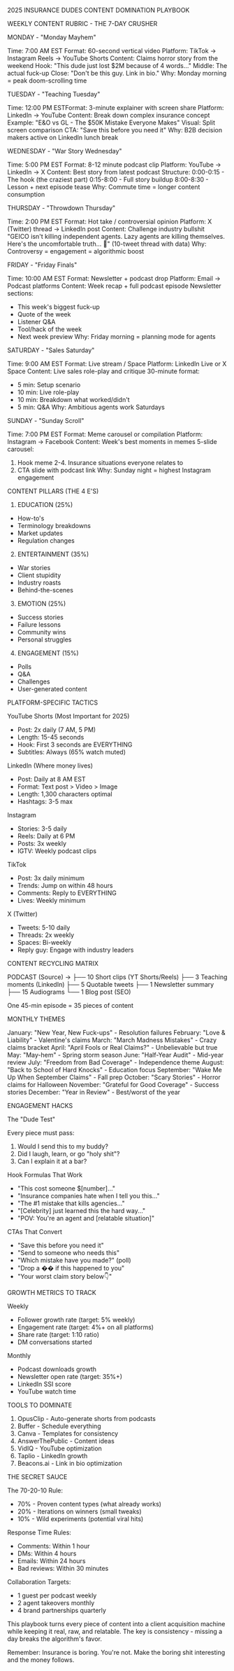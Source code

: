  2025 INSURANCE DUDES CONTENT DOMINATION PLAYBOOK

  WEEKLY CONTENT RUBRIC - THE 7-DAY CRUSHER

  MONDAY - "Monday Mayhem"

  Time: 7:00 AM EST
  Format: 60-second vertical video
  Platform: TikTok → Instagram Reels → YouTube Shorts
  Content: Claims horror story from the weekend
  Hook: "This dude just lost $2M because of 4 words..."
  Middle: The actual fuck-up
  Close: "Don't be this guy. Link in bio."
  Why: Monday morning = peak doom-scrolling time

  TUESDAY - "Teaching Tuesday"

  Time: 12:00 PM ESTFormat: 3-minute explainer with screen share
  Platform: LinkedIn → YouTube
  Content: Break down complex insurance concept
  Example: "E&O vs GL - The $50K Mistake Everyone Makes"
  Visual: Split screen comparison
  CTA: "Save this before you need it"
  Why: B2B decision makers active on LinkedIn lunch break

  WEDNESDAY - "War Story Wednesday"

  Time: 5:00 PM EST
  Format: 8-12 minute podcast clip
  Platform: YouTube → LinkedIn → X
  Content: Best story from latest podcast
  Structure:
  0:00-0:15 - The hook (the craziest part)
  0:15-8:00 - Full story buildup
  8:00-8:30 - Lesson + next episode tease
  Why: Commute time = longer content consumption

  THURSDAY - "Throwdown Thursday"

  Time: 2:00 PM EST
  Format: Hot take / controversial opinion
  Platform: X (Twitter) thread → LinkedIn post
  Content: Challenge industry bullshit
  "GEICO isn't killing independent agents.
  Lazy agents are killing themselves.
  Here's the uncomfortable truth... 🧵"
  (10-tweet thread with data)
  Why: Controversy = engagement = algorithmic boost

  FRIDAY - "Friday Finals"

  Time: 10:00 AM EST
  Format: Newsletter + podcast drop
  Platform: Email → Podcast platforms
  Content: Week recap + full podcast episode
  Newsletter sections:
  - This week's biggest fuck-up
  - Quote of the week
  - Listener Q&A
  - Tool/hack of the week
  - Next week preview
  Why: Friday morning = planning mode for agents

  SATURDAY - "Sales Saturday"

  Time: 9:00 AM EST
  Format: Live stream / Space
  Platform: LinkedIn Live or X Space
  Content: Live sales role-play and critique
  30-minute format:
  - 5 min: Setup scenario
  - 10 min: Live role-play
  - 10 min: Breakdown what worked/didn't
  - 5 min: Q&A
  Why: Ambitious agents work Saturdays

  SUNDAY - "Sunday Scroll"

  Time: 7:00 PM EST
  Format: Meme carousel or compilation
  Platform: Instagram → Facebook
  Content: Week's best moments in memes
  5-slide carousel:
  1. Hook meme
  2-4. Insurance situations everyone relates to
  5. CTA slide with podcast link
  Why: Sunday night = highest Instagram engagement

  CONTENT PILLARS (THE 4 E'S)

  1. EDUCATION (25%)

  - How-to's
  - Terminology breakdowns
  - Market updates
  - Regulation changes

  2. ENTERTAINMENT (35%)

  - War stories
  - Client stupidity
  - Industry roasts
  - Behind-the-scenes

  3. EMOTION (25%)

  - Success stories
  - Failure lessons
  - Community wins
  - Personal struggles

  4. ENGAGEMENT (15%)

  - Polls
  - Q&A
  - Challenges
  - User-generated content

  PLATFORM-SPECIFIC TACTICS

  YouTube Shorts (Most Important for 2025)

  - Post: 2x daily (7 AM, 5 PM)
  - Length: 15-45 seconds
  - Hook: First 3 seconds are EVERYTHING
  - Subtitles: Always (65% watch muted)

  LinkedIn (Where money lives)

  - Post: Daily at 8 AM EST
  - Format: Text post > Video > Image
  - Length: 1,300 characters optimal
  - Hashtags: 3-5 max

  Instagram

  - Stories: 3-5 daily
  - Reels: Daily at 6 PM
  - Posts: 3x weekly
  - IGTV: Weekly podcast clips

  TikTok

  - Post: 3x daily minimum
  - Trends: Jump on within 48 hours
  - Comments: Reply to EVERYTHING
  - Lives: Weekly minimum

  X (Twitter)

  - Tweets: 5-10 daily
  - Threads: 2x weekly
  - Spaces: Bi-weekly
  - Reply guy: Engage with industry leaders

  CONTENT RECYCLING MATRIX

  PODCAST (Source) →
  ├── 10 Short clips (YT Shorts/Reels)
  ├── 3 Teaching moments (LinkedIn)
  ├── 5 Quotable tweets
  ├── 1 Newsletter summary
  ├── 15 Audiograms
  └── 1 Blog post (SEO)

  One 45-min episode = 35 pieces of content

  MONTHLY THEMES

  January: "New Year, New Fuck-ups" - Resolution failures
  February: "Love & Liability" - Valentine's claims
  March: "March Madness Mistakes" - Crazy claims bracket
  April: "April Fools or Real Claims?" - Unbelievable but true
  May: "May-hem" - Spring storm season
  June: "Half-Year Audit" - Mid-year review
  July: "Freedom from Bad Coverage" - Independence theme
  August: "Back to School of Hard Knocks" - Education focus
  September: "Wake Me Up When September Claims" - Fall prep
  October: "Scary Stories" - Horror claims for Halloween
  November: "Grateful for Good Coverage" - Success stories
  December: "Year in Review" - Best/worst of the year

  ENGAGEMENT HACKS

  The "Dude Test"

  Every piece must pass:
  1. Would I send this to my buddy?
  2. Did I laugh, learn, or go "holy shit"?
  3. Can I explain it at a bar?

  Hook Formulas That Work

  - "This cost someone $[number]..."
  - "Insurance companies hate when I tell you this..."
  - "The #1 mistake that kills agencies..."
  - "[Celebrity] just learned this the hard way..."
  - "POV: You're an agent and [relatable situation]"

  CTAs That Convert

  - "Save this before you need it"
  - "Send to someone who needs this"
  - "Which mistake have you made?" (poll)
  - "Drop a �� if this happened to you"
  - "Your worst claim story below👇"

  GROWTH METRICS TO TRACK

  Weekly

  - Follower growth rate (target: 5% weekly)
  - Engagement rate (target: 4%+ on all platforms)
  - Share rate (target: 1:10 ratio)
  - DM conversations started

  Monthly

  - Podcast downloads growth
  - Newsletter open rate (target: 35%+)
  - LinkedIn SSI score
  - YouTube watch time

  TOOLS TO DOMINATE

  1. OpusClip - Auto-generate shorts from podcasts
  2. Buffer - Schedule everything
  3. Canva - Templates for consistency
  4. AnswerThePublic - Content ideas
  5. VidIQ - YouTube optimization
  6. Taplio - LinkedIn growth
  7. Beacons.ai - Link in bio optimization

  THE SECRET SAUCE

  The 70-20-10 Rule:
  - 70% - Proven content types (what already works)
  - 20% - Iterations on winners (small tweaks)
  - 10% - Wild experiments (potential viral hits)

  Response Time Rules:
  - Comments: Within 1 hour
  - DMs: Within 4 hours
  - Emails: Within 24 hours
  - Bad reviews: Within 30 minutes

  Collaboration Targets:
  - 1 guest per podcast weekly
  - 2 agent takeovers monthly
  - 4 brand partnerships quarterly

  This playbook turns every piece of content into a client acquisition machine while keeping it real, raw, and relatable. The key is consistency -
  missing a day breaks the algorithm's favor.

  Remember: Insurance is boring. You're not. Make the boring shit interesting and the money follows.

